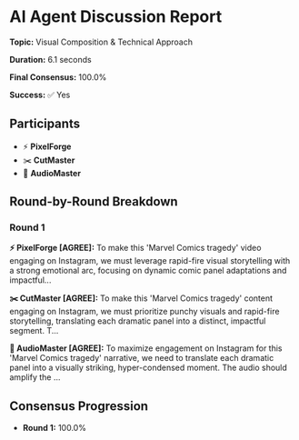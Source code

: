 # AI Agent Discussion Report

**Topic:** Visual Composition & Technical Approach

**Duration:** 6.1 seconds

**Final Consensus:** 100.0%

**Success:** ✅ Yes

## Participants

- ⚡ **PixelForge**
- ✂️ **CutMaster**
- 🎵 **AudioMaster**

## Round-by-Round Breakdown

### Round 1

**⚡ PixelForge [AGREE]:** To make this 'Marvel Comics tragedy' video engaging on Instagram, we must leverage rapid-fire visual storytelling with a strong emotional arc, focusing on dynamic comic panel adaptations and impactful...

**✂️ CutMaster [AGREE]:** To make this 'Marvel Comics tragedy' content engaging on Instagram, we must prioritize punchy visuals and rapid-fire storytelling, translating each dramatic panel into a distinct, impactful segment. T...

**🎵 AudioMaster [AGREE]:** To maximize engagement on Instagram for this 'Marvel Comics tragedy' narrative, we need to translate each dramatic panel into a visually striking, hyper-condensed moment. The audio should amplify the ...

## Consensus Progression

- **Round 1:** 100.0%
